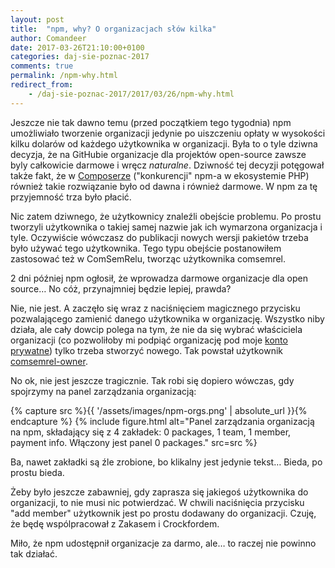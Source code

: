 ```yaml
---
layout: post
title:  "npm, why? O organizacjach słów kilka"
author: Comandeer
date: 2017-03-26T21:10:00+0100
categories: daj-sie-poznac-2017
comments: true
permalink: /npm-why.html
redirect_from:
    - /daj-sie-poznac-2017/2017/03/26/npm-why.html
---
```


Jeszcze nie tak dawno temu (przed początkiem tego tygodnia) npm umożliwiało tworzenie organizacji jedynie po uiszczeniu opłaty w wysokości kilku dolarów od każdego użytkownika w organizacji. Była to o tyle dziwna decyzja, że na GitHubie organizacje dla projektów open-source zawsze byly całkowicie darmowe i wręcz _naturalne_. Dziwność tej decyzji potęgował także fakt, że w [Composerze](https://getcomposer.org/) ("konkurencji" npm-a w ekosystemie PHP) również takie rozwiązanie było od dawna i również darmowe. W npm za tę przyjemność trza było płacić.

Nic zatem dziwnego, że użytkownicy znaleźli obejście problemu. Po prostu tworzyli użytkownika o takiej samej nazwie jak ich wymarzona organizacja i tyle. Oczywiście wówczasz do publikacji nowych wersji pakietów trzeba było używać tego użytkownika. Tego typu obejście postanowiłem zastosować też w ComSemRelu, tworząc użytkownika comsemrel.

2 dni później npm ogłosił, że wprowadza darmowe organizacje dla open source… No cóż, przynajmniej będzie lepiej, prawda?

Nie, nie jest. A zaczęło się wraz z naciśnięciem magicznego przycisku pozwalającego zamienić danego użytkownika w organizację. Wszystko niby działa, ale cały dowcip polega na tym, że nie da się wybrać właściciela organizacji (co pozwoliłoby mi podpiąć organizację pod moje [konto prywatne](https://www.npmjs.com/~comandeer)) tylko trzeba stworzyć nowego. Tak powstał użytkownik [comsemrel-owner](https://www.npmjs.com/~comsemrel-owner).

No ok, nie jest jeszcze tragicznie. Tak robi się dopiero wówczas, gdy spojrzymy na panel zarządzania organizacją:

{% capture src %}{{ '/assets/images/npm-orgs.png' | absolute_url }}{% endcapture %}
{% include figure.html alt="Panel zarządzania organizacją na npm, składający się z 4 zakładek: 0 packages, 1 team, 1 member, payment info. Włączony jest panel 0 packages." src=src %}

Ba, nawet zakładki są źle zrobione, bo klikalny jest jedynie tekst… Bieda, po prostu bieda.

Żeby było jeszcze zabawniej, gdy zaprasza się jakiegoś użytkownika do organizacji, to nie musi nic potwierdzać. W chwili naciśnięcia przycisku "add member" użytkownik jest po prostu dodawany do organizacji. Czuję, że będę wspólpracował z Zakasem i Crockfordem.

Miło, że npm udostępnił organizacje za darmo, ale… to raczej nie powinno tak działać.
